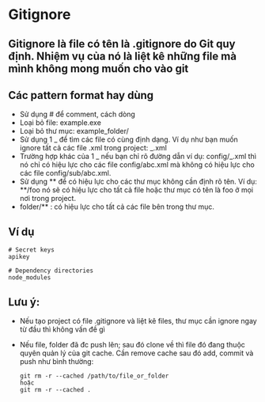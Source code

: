 # Gitignore

## Gitignore là file có tên là .gitignore do Git quy định. Nhiệm vụ của nó là liệt kê những file mà mình không mong muốn cho vào git

## Các pattern format hay dùng

- Sử dụng # để comment, cách dòng
- Loại bỏ file: example.exe
- Loại bỏ thư mục: example_folder/
- Sử dụng 1 _ để tìm các file có cùng định dạng. Ví dụ như bạn muốn ignore tất cả các file .xml trong project: _.xml
- Trường hợp khác của 1 _ nếu bạn chỉ rõ đường dẫn ví dụ: config/_.xml thì nó chỉ có hiệu lực cho các file config/abc.xml mà không có hiệu lực cho các file config/sub/abc.xml.
- Sử dụng ** để có hiệu lực cho các thư mục không cần định rõ tên. Ví dụ: **/foo nó sẽ có hiệu lực cho tất cả file hoặc thư mục có tên là foo ở mọi nơi trong project.
- folder/\*\* : có hiệu lực cho tất cả các file bên trong thư mục.

## Ví dụ

    # Secret keys
    apikey

    # Dependency directories
    node_modules

## Lưu ý:

- Nếu tạo project có file .gitignore và liệt kê files, thư mục cần ignore ngay từ đầu thì không vấn đề gì

- Nếu file, folder đã đc push lên; sau đó clone về thì file đó đang thuộc quyên quản lý của git cache. Cần remove cache sau đó add, commit và push như bình thường:

      git rm -r --cached /path/to/file_or_folder
      hoặc
      git rm -r --cached .
